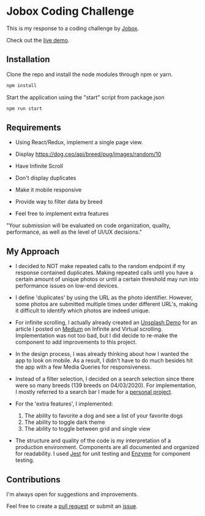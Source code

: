 # Jobox Coding Challenge 
This is my response to a coding challenge by [Jobox](https://www.jobox.ai/).

Check out the [live demo](http://alvinnguyen116.github.io/jobox-coding-challenge). 

## Installation
Clone the repo and install the node modules through npm or yarn. 
 
```bash
npm install 
```

Start the application using the "start" script from package.json 
```bash 
npm run start 
```

## Requirements 
- Using React/Redux, implement a single page view.

- Display https://dog.ceo/api/breed/pug/images/random/10 

- Have Infinite Scroll

- Don't display duplicates

- Make it mobile responsive 

- Provide way to filter data by breed

- Feel free to implement extra features

 "Your submission will be evaluated on code organization, quality, 
 performance, as well as the level of UI/UX decisions."
 
## My Approach 
- I decided to NOT make repeated calls to the random endpoint if my response 
contained duplicates. Making repeated calls until you have a certain amount of 
unique photos or until a certain threshold may run into performance issues 
on low-end devices.

- I define 'duplicates' by using the URL as the photo identifier. However,
some photos are submitted multiple times under different URL's, making it difficult 
to identify which photos are indeed unique. 

- For infinite scrolling, I actually already created an [Unsplash Demo](https://alvinnguyen116.github.io/project-unsplash-demo/)
 for an article I posted on [Medium](https://medium.com/@alvinnguyen116/virtual-and-infinite-scrolling-in-react-d56a05976cd2)
 on Infinite and Virtual scrolling. Implementation was not too bad, but I did decide 
 to re-make the component to add improvements to this project.
 
- In the design process, I was already thinking 
about how I wanted the app to look on mobile. As a result, I didn't have to do much besides
hit the app with a few Media Queries for responsiveness.

- Instead of a filter selection, I decided on a search selection since there 
 were so many breeds (139 breeds on 04/03/2020). For implementation, I mostly referred 
to a search bar I made for a [personal project](https://alvinnguyen116.github.io/pokedex/).

- For the 'extra features', I implemented:
   1) The ability to favorite a dog and see a list of your favorite dogs 
   2) The ability to toggle dark theme
   3) The ability to toggle between grid and single view
   
- The structure and quality of the code is my interpretation of a production environment.
Components are all documented and organized for readability. I used [Jest](https://jestjs.io/)
for unit testing and [Enzyme](https://enzymejs.github.io/enzyme/) for component testing. 
 
 ## Contributions 
 I'm always open for suggestions and improvements.
 
 Feel free to create a [pull request](https://github.com/alvinnguyen116/jobox-coding-challenge/pulls) 
 or submit an [issue](https://github.com/alvinnguyen116/jobox-coding-challenge/issues).
